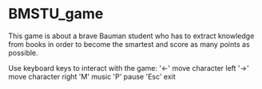 # BMSTU_game
 This game is about a brave Bauman student who has to extract knowledge from books in order to become the smartest and score as many points as possible.

 Use keyboard keys to interact with the game:
 '<-' move character left
 '->' move character right
 'M' music
 'P' pause
 'Esc' exit
